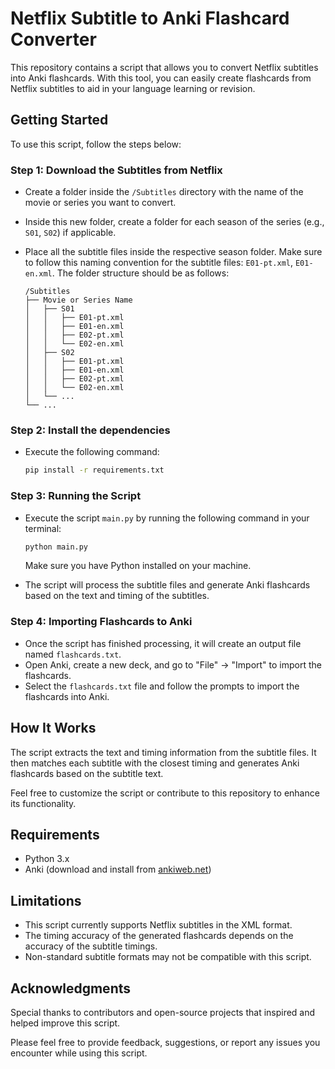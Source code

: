# Netflix Subtitle to Anki Flashcard Converter

This repository contains a script that allows you to convert Netflix subtitles into Anki flashcards. With this tool, you can easily create flashcards from Netflix subtitles to aid in your language learning or revision.

## Getting Started

To use this script, follow the steps below:

### Step 1: Download the Subtitles from Netflix

- Create a folder inside the `/Subtitles` directory with the name of the movie or series you want to convert.
- Inside this new folder, create a folder for each season of the series (e.g., `S01`, `S02`) if applicable.
- Place all the subtitle files inside the respective season folder. Make sure to follow this naming convention for the subtitle files: `E01-pt.xml`, `E01-en.xml`. The folder structure should be as follows:

  ```
  /Subtitles
  ├── Movie or Series Name
  │   ├── S01
  │   │   ├── E01-pt.xml
  │   │   ├── E01-en.xml
  │   │   ├── E02-pt.xml
  │   │   └── E02-en.xml
  │   ├── S02
  │   │   ├── E01-pt.xml
  │   │   ├── E01-en.xml
  │   │   ├── E02-pt.xml
  │   │   └── E02-en.xml
  │   └── ...
  └── ...
  ```
### Step 2: Install the dependencies
- Execute the following command: 
  ```bash
  pip install -r requirements.txt
  ```
### Step 3: Running the Script

- Execute the script `main.py` by running the following command in your terminal:

  ```bash
  python main.py
  ```

  Make sure you have Python installed on your machine.

- The script will process the subtitle files and generate Anki flashcards based on the text and timing of the subtitles.

### Step 4: Importing Flashcards to Anki

- Once the script has finished processing, it will create an output file named `flashcards.txt`.
- Open Anki, create a new deck, and go to "File" -> "Import" to import the flashcards.
- Select the `flashcards.txt` file and follow the prompts to import the flashcards into Anki.

## How It Works

The script extracts the text and timing information from the subtitle files. It then matches each subtitle with the closest timing and generates Anki flashcards based on the subtitle text.

Feel free to customize the script or contribute to this repository to enhance its functionality.

## Requirements

- Python 3.x
- Anki (download and install from [ankiweb.net](https://ankiweb.net/))

## Limitations

- This script currently supports Netflix subtitles in the XML format.
- The timing accuracy of the generated flashcards depends on the accuracy of the subtitle timings.
- Non-standard subtitle formats may not be compatible with this script.

## Acknowledgments

Special thanks to contributors and open-source projects that inspired and helped improve this script.

Please feel free to provide feedback, suggestions, or report any issues you encounter while using this script.
